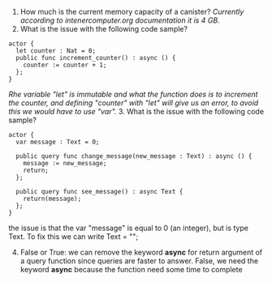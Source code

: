 1. How much is the current memory capacity of a canister?
*Currently according to intenercomputer.org documentation it is 4 GB.*
2. What is the issue with the following code sample?
```
actor {
  let counter : Nat = 0;
  public func increment_counter() : async () {
    counter := counter + 1;
  };
}
```
*Rhe variable "let" is  immutable and what the function does is to increment the counter, and defining "counter" with "let" will give us an error, to avoid this we would have to use "var".*
3. What is the issue with the following code sample?
```
actor {
  var message : Text = 0;

  public query func change_message(new_message : Text) : async () {
    message := new_message;
    return;
  };
  
  public query func see_message() : async Text {
    return(message);
  };
}
```
the issue is that the var "message" is equal to 0 (an integer), but is type Text. To fix this we can write Text = "";

4. False or True: we can remove the keyword **async** for return argument of a query function since queries are faster to answer.
False, we need the keyword **async** because the function need some time to complete